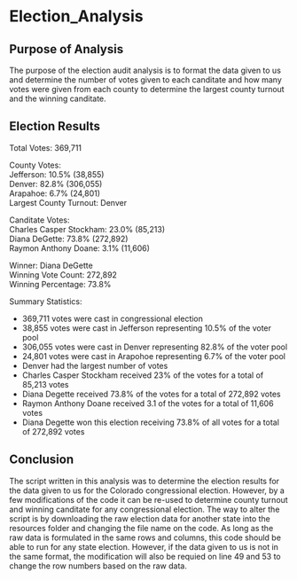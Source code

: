 # Election_Analysis

## Purpose of Analysis
The purpose of the election audit analysis is to format the data given to us and determine the number of votes given to each canditate and how many votes were given from each county to determine the largest county turnout and the winning canditate. 

## Election Results
Total Votes: 369,711

County Votes:\
Jefferson: 10.5% (38,855)\
Denver: 82.8% (306,055)\
Arapahoe: 6.7% (24,801)\
Largest County Turnout: Denver

Canditate Votes:\
Charles Casper Stockham: 23.0% (85,213)\
Diana DeGette: 73.8% (272,892)\
Raymon Anthony Doane: 3.1% (11,606)

Winner: Diana DeGette\
Winning Vote Count: 272,892\
Winning Percentage: 73.8%

Summary Statistics:
- 369,711 votes were cast in congressional election
- 38,855 votes were cast in Jefferson representing 10.5% of the voter pool
- 306,055 votes were cast in Denver representing 82.8% of the voter pool
- 24,801 votes were cast in Arapohoe representing 6.7% of the voter pool
- Denver had the largest number of votes
- Charles Casper Stockham received 23% of the votes for a total of 85,213 votes
- Diana Degette received 73.8% of the votes for a total of 272,892 votes
- Raymon Anthony Doane received 3.1 of the votes for a total of 11,606 votes
- Diana Degette won this election receiving 73.8% of all votes for a total of 272,892 votes

## Conclusion
The script written in this analysis was to determine the election results for the data given to us for the Colorado congressional election. However, by a few modifications of the code it can be re-used to determine county turnout and winning canditate for any congressional election. The way to alter the script is by downloading the raw election data for another state into the resources folder and changing the file name on the code. As long as the raw data is formulated in the same rows and columns, this code should be able to run for any state election. However, if the data given to us is not in the same format, the modification will also be requied on line 49 and 53 to change the row numbers based on the raw data.
